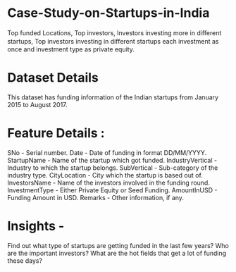 # Case-Study-on-Startups-in-India
Top funded Locations, Top investors, Investors investing more in diﬀerent startups,
Top investors investing in diﬀerent startups each investment as once and investment type as private equity.


# Dataset Details
This dataset has funding information of the Indian startups from January 2015 to August 2017.
# Feature Details :
SNo - Serial number.
Date - Date of funding in format DD/MM/YYYY.
StartupName - Name of the startup which got funded.
IndustryVertical - Industry to which the startup belongs.
SubVertical - Sub-category of the industry type.
CityLocation - City which the startup is based out of.
InvestorsName - Name of the investors involved in the funding round.
InvestmentType - Either Private Equity or Seed Funding.
AmountInUSD - Funding Amount in USD.
Remarks - Other information, if any.
# Insights -
Find out what type of startups are getting funded in the last few years?
Who are the important investors?
What are the hot fields that get a lot of funding these days?
